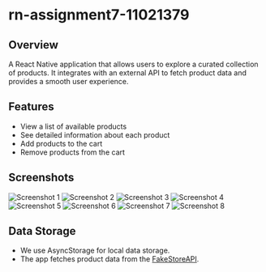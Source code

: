 # rn-assignment7-11021379
## Overview
A React Native application that allows users to explore a curated collection of products. It integrates with an external API to fetch product data and provides a smooth user experience.

## Features

- View a list of available products
- See detailed information about each product
- Add products to the cart
- Remove products from the cart

## Screenshots
![Screenshot 1](https://github.com/user-attachments/assets/e5f97402-abda-4214-a08e-e2471f8a6fcd)
![Screenshot 2](https://github.com/user-attachments/assets/5118e27d-1f9b-4a4d-aa74-a550ccdc4faa)
![Screenshot 3](https://github.com/user-attachments/assets/a7a34879-c24f-45e6-991a-4d3d0679df06)
![Screenshot 4](https://github.com/user-attachments/assets/93032411-7a33-449d-bd3a-b40ae018d76e)
![Screenshot 5](https://github.com/user-attachments/assets/12b59ee7-8ecd-4bf9-8e6c-b2369990fbb2)
![Screenshot 6](https://github.com/user-attachments/assets/9b476bbf-a61a-418a-9d5f-c0ab461a23f5)
![Screenshot 7](https://github.com/user-attachments/assets/285e620e-80d9-4a7c-beb0-3270f55ad178)
![Screenshot 8](https://github.com/user-attachments/assets/af4bd7da-60ba-4e8c-9f8c-36e6cc2dadf2)






## Data Storage

- We use AsyncStorage for local data storage.
- The app fetches product data from the [FakeStoreAPI](https://fakestoreapi.com).
